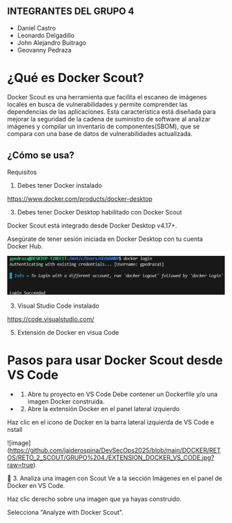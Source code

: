 ## INTEGRANTES DEL GRUPO 4
- Daniel Castro
- Leonardo Delgadillo
- John Alejandro Buitrago
- Geovanny Pedraza
  
# ¿Qué es Docker Scout?

Docker Scout es una herramienta que facilita el escaneo de imágenes locales en busca de vulnerabilidades y permite comprender las dependencias de las aplicaciones. Esta característica está diseñada para mejorar la seguridad de la cadena de suministro de software al analizar imágenes y compilar un inventario de componentes(SBOM), que se compara con una base de datos de vulnerabilidades actualizada.

## ¿Cómo se usa?

Requisitos

1. Debes tener Docker instalado
   
https://www.docker.com/products/docker-desktop

3. Debes tener Docker Desktop habilitado con Docker Scout

Docker Scout está integrado desde Docker Desktop v4.17+.

Asegúrate de tener sesión iniciada en Docker Desktop con tu cuenta Docker Hub.


![image](https://github.com/jaiderospina/DevSecOps2025/blob/main/DOCKER/RETOS/RETO_2_SCOUT/GRUPO%204./LOGIN_DOCKER.jpg?raw=true)

3. Visual Studio Code instalado
   
https://code.visualstudio.com/

5. Extensión de Docker en visua Code

# Pasos para usar Docker Scout desde VS Code

- 1. Abre tu proyecto en VS Code
Debe contener un Dockerfile y/o una imagen Docker construida.

- 2. Abre la extensión Docker en el panel lateral izquierdo

Haz clic en el icono de Docker en la barra lateral izquierda de VS Code e nstall

![image] (https://github.com/jaiderospina/DevSecOps2025/blob/main/DOCKER/RETOS/RETO_2_SCOUT/GRUPO%204./EXTENSION_DOCKER_VS_CODE.jpg?raw=true).



🔹 3. Analiza una imagen con Scout
Ve a la sección Imágenes en el panel de Docker en VS Code.

Haz clic derecho sobre una imagen que ya hayas construido.

Selecciona "Analyze with Docker Scout".



